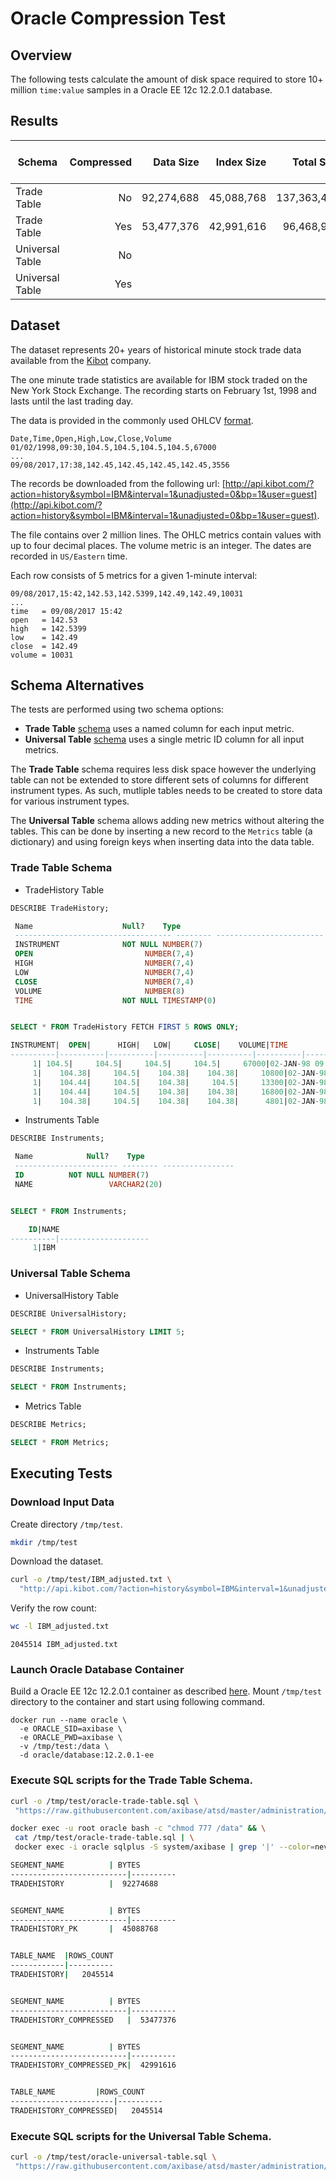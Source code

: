 # Oracle Compression Test

## Overview

The following tests calculate the amount of disk space required to store 10+ million `time:value` samples in a Oracle EE 12c 12.2.0.1 database. 

## Results

| **Schema** | **Compressed** | **Data Size** | **Index Size** | **Total Size** | **Row Count** | **Bytes per Row** | **Bytes per Sample** |
|---|---:|---:|---:|---:|---:|---:|---:|
| Trade Table | No | 92,274,688 | 45,088,768 | 137,363,456 | 2,045,514 | 67.2 | 13.4 |
| Trade Table | Yes | 53,477,376 | 42,991,616 | 96,468,992 | 2,045,514 | 47.2 | 9.4 |
| Universal Table | No |  |  |  |  |  |  |
| Universal Table | Yes |  |  |  |  |  |  |

## Dataset

The dataset represents 20+ years of historical minute stock trade data available from the [Kibot](http://www.kibot.com/buy.aspx) company.

The one minute trade statistics are available for IBM stock traded on the New York Stock Exchange. The recording starts on February 1st, 1998 and lasts until the last trading day. 

The data is provided in the commonly used OHLCV [format](http://www.kibot.com/support.aspx#data_format).

```csv
Date,Time,Open,High,Low,Close,Volume
01/02/1998,09:30,104.5,104.5,104.5,104.5,67000
...
09/08/2017,17:38,142.45,142.45,142.45,142.45,3556
```

The records be downloaded from the following url: [http://api.kibot.com/?action=history&symbol=IBM&interval=1&unadjusted=0&bp=1&user=guest](http://api.kibot.com/?action=history&symbol=IBM&interval=1&unadjusted=0&bp=1&user=guest).

The file contains over 2 million lines. The OHLC metrics contain values with up to four decimal places. The volume metric is an integer. The dates are recorded in `US/Eastern` time.

Each row consists of 5 metrics for a given 1-minute interval:

```
09/08/2017,15:42,142.53,142.5399,142.49,142.49,10031
...
time   = 09/08/2017 15:42
open   = 142.53
high   = 142.5399
low    = 142.49
close  = 142.49
volume = 10031
```

## Schema Alternatives

The tests are performed using two schema options: 

* **Trade Table** [schema](oracle-trade-table.sql) uses a named column for each input metric.
* **Universal Table** [schema](oracle-universal-table.sql) uses a single metric ID column for all input metrics.

The **Trade Table** schema requires less disk space however the underlying table can not be extended to store different sets of columns for different instrument types. As such, mutliple tables needs to be created to store data for various instrument types.

The **Universal Table** schema allows adding new metrics without altering the tables. This can be done by inserting a new  record to the `Metrics` table (a dictionary) and using foreign keys when inserting data into the data table.

### **Trade Table** Schema

* TradeHistory Table

```sql
DESCRIBE TradeHistory;

 Name				     Null?    Type
 ----------------------------------- -------- ------------------------
 INSTRUMENT			     NOT NULL NUMBER(7)
 OPEN					      NUMBER(7,4)
 HIGH					      NUMBER(7,4)
 LOW					      NUMBER(7,4)
 CLOSE					      NUMBER(7,4)
 VOLUME 				      NUMBER(8)
 TIME				     NOT NULL TIMESTAMP(0)


SELECT * FROM TradeHistory FETCH FIRST 5 ROWS ONLY;

INSTRUMENT|	 OPEN|	    HIGH|	LOW|	 CLOSE|    VOLUME|TIME
----------|----------|----------|----------|----------|----------|----------------------
	 1|	104.5|	   104.5|     104.5|	 104.5|     67000|02-JAN-98 09.30.00 AM
	 1|    104.38|	   104.5|    104.38|	104.38|     10800|02-JAN-98 09.31.00 AM
	 1|    104.44|	   104.5|    104.38|	 104.5|     13300|02-JAN-98 09.32.00 AM
	 1|    104.44|	   104.5|    104.38|	104.38|     16800|02-JAN-98 09.33.00 AM
	 1|    104.38|	   104.5|    104.38|	104.38|      4801|02-JAN-98 09.34.00 AM

```

* Instruments Table

```sql
DESCRIBE Instruments;

 Name			 Null?	  Type
 ----------------------- -------- ----------------
 ID			 NOT NULL NUMBER(7)
 NAME				  VARCHAR2(20)


SELECT * FROM Instruments;

	ID|NAME
----------|--------------------
	 1|IBM
```

### **Universal Table** Schema

* UniversalHistory Table

```sql
DESCRIBE UniversalHistory;

SELECT * FROM UniversalHistory LIMIT 5;

```

* Instruments Table

```sql
DESCRIBE Instruments;

SELECT * FROM Instruments;

```

* Metrics Table

```sql
DESCRIBE Metrics;

SELECT * FROM Metrics;

```

## Executing Tests

### Download Input Data

Create directory `/tmp/test`.

```sh
mkdir /tmp/test
```

Download the dataset.

```sh
curl -o /tmp/test/IBM_adjusted.txt \
  "http://api.kibot.com/?action=history&symbol=IBM&interval=1&unadjusted=0&bp=1&user=guest"
```

Verify the row count:

```sh
wc -l IBM_adjusted.txt
```

```
2045514 IBM_adjusted.txt
```

### Launch Oracle Database Container

Build a Oracle EE 12c 12.2.0.1 container as described [here](https://github.com/oracle/docker-images/tree/master/OracleDatabase). 
Mount `/tmp/test` directory to the container and start using following command.

```properties
docker run --name oracle \
  -e ORACLE_SID=axibase \
  -e ORACLE_PWD=axibase \
  -v /tmp/test:/data \
  -d oracle/database:12.2.0.1-ee
```

### Execute SQL scripts for the **Trade Table** Schema.

```sh
curl -o /tmp/test/oracle-trade-table.sql \
 "https://raw.githubusercontent.com/axibase/atsd/master/administration/compaction/oracle-trade-table.sql"
```

```sh
docker exec -u root oracle bash -c "chmod 777 /data" && \
 cat /tmp/test/oracle-trade-table.sql | \
 docker exec -i oracle sqlplus -S system/axibase | grep '|' --color=never
```

```sh
SEGMENT_NAME		  |	BYTES
--------------------------|----------
TRADEHISTORY		  |  92274688


SEGMENT_NAME		  |	BYTES
--------------------------|----------
TRADEHISTORY_PK 	  |  45088768


TABLE_NAME  |ROWS_COUNT
------------|----------
TRADEHISTORY|	2045514


SEGMENT_NAME		  |	BYTES
--------------------------|----------
TRADEHISTORY_COMPRESSED   |  53477376


SEGMENT_NAME		  |	BYTES
--------------------------|----------
TRADEHISTORY_COMPRESSED_PK|  42991616


TABLE_NAME	       |ROWS_COUNT
-----------------------|----------
TRADEHISTORY_COMPRESSED|   2045514
```

### Execute SQL scripts for the **Universal Table** Schema.

```sh
curl -o /tmp/test/oracle-universal-table.sql \
 "https://raw.githubusercontent.com/axibase/atsd/master/administration/compaction/oracle-universal-table.sql"
```

```sh

```

```sh

```
